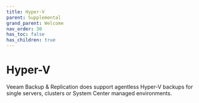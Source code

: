 ```yaml
---
title: Hyper-V
parent: Supplemental
grand_parent: Welcome
nav_order: 30
has_toc: false
has_children: true
---
```


# Hyper-V

Veeam Backup & Replication does support agentless Hyper-V backups for single servers, clusters or System Center managed environments.
